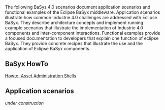 The following BaSys 4.0 scenarios document application scenarios and functional examples of the Eclipse BaSyx middleware. Application scenarios illustrate how common Industrie 4.0 challenges are addressed with Eclipse BaSyx. They describe architecture concepts and implement running example scenarios that illustrate the implementation of Industrie 4.0 components and inter-component interactions. Functional examples provide a focused documentation to developers that explain one function of eclipse BaSyx. They provide concrete recipes that illustrate the use and the application of Eclipse BaSyx components.


## BaSyx HowTo
[Howto: Asset Administration Shells](../content/user_documentation/concepts%20and%20architecture/aas_overview.md)


## Application scenarios
*under construction*